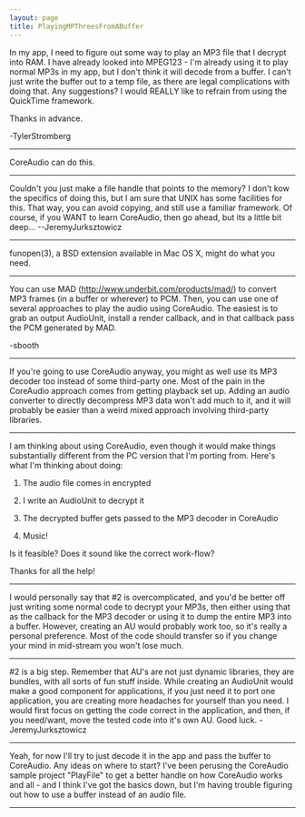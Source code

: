 ```yaml
---
layout: page
title: PlayingMPThreesFromABuffer
---
```




In my app, I need to figure out some way to play an MP3 file that I decrypt into RAM. I have already looked into MPEG123 - I'm already using it to play normal MP3s in my app, but I don't think it will decode from a buffer. I can't just write the buffer out to a temp file, as there are legal complications with doing that. Any suggestions? I would REALLY like to refrain from using the QuickTime framework.

Thanks in advance.

-TylerStromberg

----
CoreAudio can do this.

----
Couldn't you just make a file handle that points to the memory? I don't kow the specifics of doing this, but I am sure that UNIX has some facilities for this. That way, you can avoid copying, and still use a familiar framework. Of course, if you WANT to learn CoreAudio, then go ahead, but its a little bit deep... --JeremyJurksztowicz

----

funopen(3), a BSD extension available in Mac OS X, might do what you need.

----

You can use MAD (http://www.underbit.com/products/mad/) to convert MP3 frames (in a buffer or wherever) to PCM.  Then, you can use one of several approaches to play the audio using CoreAudio.  The easiest is to grab an output AudioUnit, install a render callback, and in that callback pass the PCM generated by MAD.

-sbooth

----
If you're going to use CoreAudio anyway, you might as well use its MP3 decoder too instead of some third-party one. Most of the pain in the CoreAudio approach comes from getting playback set up. Adding an audio converter to directly decompress MP3 data won't add much to it, and it will probably be easier than a weird mixed approach involving third-party libraries.

----

I am thinking about using CoreAudio, even though it would make things substantially different from the PC version that I'm porting from. Here's what I'm thinking about doing:

1. The audio file comes in encrypted

2. I write an AudioUnit to decrypt it

3. The decrypted buffer gets passed to the MP3 decoder in CoreAudio

4. Music!

Is it feasible? Does it sound like the correct work-flow?

Thanks for all the help!

----
I would personally say that #2 is overcomplicated, and you'd be better off just writing some normal code to decrypt your MP3s, then either using that as the callback for the MP3 decoder or using it to dump the entire MP3 into a buffer. However, creating an AU would probably work too, so it's really a personal preference. Most of the code should transfer so if you change your mind in mid-stream you won't lose much.

----
#2 is a big step. Remember that AU's are not just dynamic libraries, they are bundles, with all sorts of fun stuff inside. While creating an AudioUnit would make a good component for applications, if you just need it to port one application, you are creating more headaches for yourself than you need. I would first focus on getting the code correct in the application, and then, if you need/want, move the tested code into it's own AU. Good luck. -JeremyJurksztowicz

----
Yeah, for now I'll try to just decode it in the app and pass the buffer to CoreAudio. Any ideas on where to start? I've been perusing the CoreAudio sample project "PlayFile" to get a better handle on how CoreAudio works and all - and I think I've got the basics down, but I'm having trouble figuring out how to use a buffer instead of an audio file.

----

